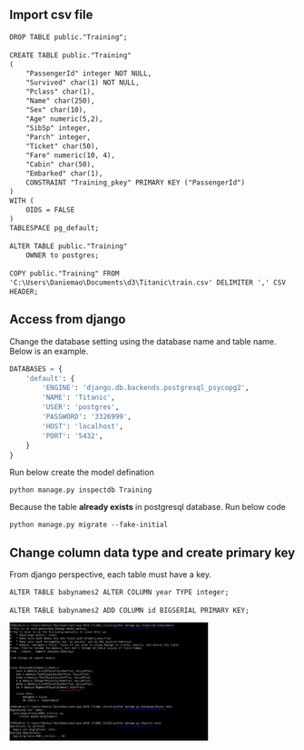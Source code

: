 ## Import csv file
```
DROP TABLE public."Training";

CREATE TABLE public."Training"
(
    "PassengerId" integer NOT NULL,
    "Survived" char(1) NOT NULL,
    "Pclass" char(1),
    "Name" char(250),
    "Sex" char(10),
    "Age" numeric(5,2),
    "SibSp" integer,
    "Parch" integer,
    "Ticket" char(50),
    "Fare" numeric(10, 4),
    "Cabin" char(50),
    "Embarked" char(1),
    CONSTRAINT "Training_pkey" PRIMARY KEY ("PassengerId")
)
WITH (
    OIDS = FALSE
)
TABLESPACE pg_default;

ALTER TABLE public."Training"
    OWNER to postgres;

COPY public."Training" FROM 'C:\Users\Daniemao\Documents\d3\Titanic\train.csv' DELIMITER ',' CSV HEADER;
```

## Access from django
Change the database setting using the database name and table name. Below is an example.
```python
DATABASES = {
    'default': {
        'ENGINE': 'django.db.backends.postgresql_psycopg2',
        'NAME': 'Titanic',
        'USER': 'postgres',
        'PASSWORD': '3326999',
        'HOST': 'localhost',
        'PORT': '5432',
    }
}
```
Run below create the model defination
```
python manage.py inspectdb Training
```
Because the table **already exists** in postgresql database. Run below code
```
python manage.py migrate --fake-initial
```
## Change column data type and create primary key
From django perspective, each table must have a key.
```
ALTER TABLE babynames2 ALTER COLUMN year TYPE integer; 

ALTER TABLE babynames2 ADD COLUMN id BIGSERIAL PRIMARY KEY;
```
<img src="migrate.JPG" width="350"/>